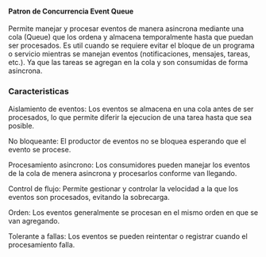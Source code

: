 #### Patron de Concurrencia Event Queue

Permite manejar y procesar eventos de manera asincrona mediante
una cola (Queue) que los ordena y almacena temporalmente hasta
que puedan ser procesados. Es util cuando se requiere evitar el 
bloque de un programa o servicio mientras se manejan eventos (notificaciones,
mensajes, tareas, etc.). Ya que las tareas se agregan en la cola
y son consumidas de forma asincrona.

### Caracteristicas
Aislamiento de eventos: Los eventos se almacena en una cola antes de ser
                        procesados, lo que permite diferir la ejecucion 
                        de una tarea hasta que sea posible.

No bloqueante:          El productor de eventos no se bloquea esperando que
                        el evento se procese.

Procesamiento
asincrono:              Los consumidores pueden manejar los eventos de la
                        cola de menera asincrona y procesarlos conforme van
                        llegando.

Control de flujo:       Permite gestionar y controlar la velocidad a la que los
                        eventos son procesados, evitando la sobrecarga.


Orden:                  Los eventos generalmente se procesan en el mismo orden en
                        que se van agregando.

Tolerante a fallas:     Los eventos se pueden reintentar o registrar cuando el
                        procesamiento falla.
